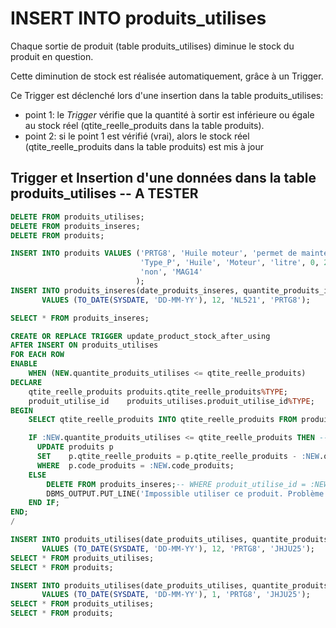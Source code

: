 # INSERT INTO produits_utilises

Chaque sortie de produit (table produits_utilises) diminue le stock du produit en question.

Cette diminution de stock est réalisée automatiquement, grâce à un Trigger.

Ce Trigger est déclenché lors d'une insertion dans la table produits_utilises:
- point 1: le _Trigger_ vérifie que la quantité à sortir est inférieure ou égale au stock réel (qtite_reelle_produits dans la table produits).
- point 2: si le point 1 est vérifié (vrai), alors le stock réel (qtite_reelle_produits dans la table produits) est mis à jour

## Trigger et Insertion d'une données dans la table produits_utilises -- A TESTER
```sql
DELETE FROM produits_utilises;
DELETE FROM produits_inseres;
DELETE FROM produits;

INSERT INTO produits VALUES ('PRTG8', 'Huile moteur', 'permet de maintenir le moteur en bon état',
                             'Type_P', 'Huile', 'Moteur', 'litre', 0, 25, TO_DATE('2000-06-11', 'YYYY-MM-DD'),
                             'non', 'MAG14'
                            );
INSERT INTO produits_inseres(date_produits_inseres, quantite_produits_inseres, matricule_Agent, code_produits) 
       VALUES (TO_DATE(SYSDATE, 'DD-MM-YY'), 12, 'NL521', 'PRTG8');

SELECT * FROM produits_inseres;

CREATE OR REPLACE TRIGGER update_product_stock_after_using
AFTER INSERT ON produits_utilises
FOR EACH ROW
ENABLE
	WHEN (NEW.quantite_produits_utilises <= qtite_reelle_produits)
DECLARE
    qtite_reelle_produits produits.qtite_reelle_produits%TYPE;
	produit_utilise_id    produits_utilises.produit_utilise_id%TYPE;	
BEGIN
    SELECT qtite_reelle_produits INTO qtite_reelle_produits FROM produits p WHERE p.code_produits = :NEW.code_produits;

    IF :NEW.quantite_produits_utilises <= qtite_reelle_produits THEN -- quantite_produits_utilises
      UPDATE produits p
      SET    p.qtite_reelle_produits = p.qtite_reelle_produits - :NEW.quantite_produits_utilises
      WHERE  p.code_produits = :NEW.code_produits;
	ELSE
        DELETE FROM produits_inseres;-- WHERE produit_utilise_id = :NEW.produit_utilise_id;
    	DBMS_OUTPUT.PUT_LINE('Impossible utiliser ce produit. Problème de stock');	  
    END IF;
END;
/

INSERT INTO produits_utilises(date_produits_utilises, quantite_produits_utilises, code_produits, code_interventions) 
       VALUES (TO_DATE(SYSDATE, 'DD-MM-YY'), 12, 'PRTG8', 'JHJU25');
SELECT * FROM produits_utilises;
SELECT * FROM produits;

INSERT INTO produits_utilises(date_produits_utilises, quantite_produits_utilises, code_produits, code_interventions) 
       VALUES (TO_DATE(SYSDATE, 'DD-MM-YY'), 1, 'PRTG8', 'JHJU25');
SELECT * FROM produits_utilises;
SELECT * FROM produits;

```
